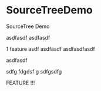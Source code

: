 # SourceTreeDemo
SourceTree Demo

asdfasdf
asdfasdf

1 feature
asdf
asdfasdf
asdfasdfasdf


asdfasdf

sdfg
fdgdsf
g
sdfgsdfg

FEATURE !!!